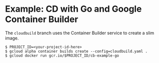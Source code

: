 # Example: CD with Go and Google Container Builder

The `cloudbuild` branch uses the Container Builder service to create a
slim image.

    $ PROJECT_ID=<your-project-id-here>
    $ gcloud alpha container builds create --config=cloudbuild.yaml .
	$ gcloud docker run gcr.io/$PROJECT_ID/cb-example-go
